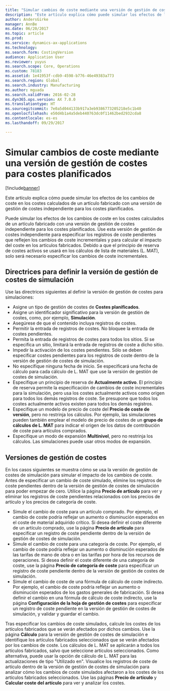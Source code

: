 ```yaml
---
title: "Simular cambios de coste mediante una versión de gestión de costes para costes planificados"
description: "Este artículo explica cómo puede simular los efectos de los cambios de coste en los costes calculados de un artículo fabricado con una versión de gestión de costes independiente para los costes planificados."
author: AndersGirke
manager: AnnBe
ms.date: 06/20/2017
ms.topic: article
ms.prod: 
ms.service: dynamics-ax-applications
ms.technology: 
ms.search.form: CostingVersion
audience: Application User
ms.reviewer: yuyus
ms.search.scope: Core, Operations
ms.custom: 78183
ms.assetid: 1e41953f-cdb9-4598-b776-46e49383a773
ms.search.region: Global
ms.search.industry: Manufacturing
ms.author: mguada
ms.search.validFrom: 2016-02-28
ms.dyn365.ops.version: AX 7.0.0
ms.translationtype: HT
ms.sourcegitcommit: 7e0a5d044133b917a3eb9386773205218e5c1b40
ms.openlocfilehash: e50d4b1a4a5deb440763dc0f11462bed2932cda8
ms.contentlocale: es-es
ms.lasthandoff: 09/29/2017

---
```


# <a name="simulate-cost-changes-by-using-a-costing-version-for-planned-costs"></a>Simular cambios de coste mediante una versión de gestión de costes para costes planificados

[!include[banner](../includes/banner.md)]


Este artículo explica cómo puede simular los efectos de los cambios de coste en los costes calculados de un artículo fabricado con una versión de gestión de costes independiente para los costes planificados.

Puede simular los efectos de los cambios de coste en los costes calculados de un artículo fabricado con una versión de gestión de costes independiente para los costes planificados. Use esta versión de gestión de costes independiente para especificar los registros de coste pendientes que reflejen los cambios de coste incrementales y para calcular el impacto del coste en los artículos fabricados. Debido a que el principio de reserva de costes activos se usará en los cálculos de lista de materiales (L. MAT), solo será necesario especificar los cambios de coste incrementales.

## <a name="guidelines-for-defining-the-simulation-costing-version"></a>Directrices para definir la versión de gestión de costes de simulación
Use las directrices siguientes al definir la versión de gestión de costes para simulaciones:

-   Asigne un tipo de gestión de costes de **Costes planificados**.
-   Asigne un identificador significativo para la versión de gestión de costes, como, por ejemplo, **Simulación**.
-   Asegúrese de que el contenido incluya registros de costes.
-   Permitir la entrada de registros de costes. No bloquee la entrada de costes pendientes.
-   Permita la entrada de registros de costes para todos los sitios. Si se especifica un sitio, limitará la entrada de registros de coste a dicho sitio.
-   Impedir la activación de los costes pendientes. Sólo se deben especificar costes pendientes para los registros de coste dentro de la versión de gestión de costes de simulación.
-   No especifique ninguna fecha de inicio. Se especificará una fecha de cálculo para cada cálculo de L. MAT que use la versión de gestión de costes de simulación.
-   Especifique un principio de reserva de **Actualmente activo**. El principio de reserva permite la especificación de cambios de coste incrementales para la simulación, pero usa los costes actualmente activos como origen para todos los demás registros de coste. Se presupone que todos los costes actualmente activos existen para todos los demás registros.
-   Especifique un modelo de precio de coste del **Precio de coste de versión**, pero no restrinja los cálculos. Por ejemplo, las simulaciones pueden también emplear el modelo de precio de costes de un **grupo de cálculos de L. MAT** para indicar el origen de los datos de contribución de coste para artículos comprados.
-   Especifique un modo de expansión **Multinivel**, pero no restrinja los cálculos. Las simulaciones puede usar otros modos de expansión.

## <a name="costing-versions"></a>Versiones de gestión de costes
En los casos siguientes se muestra cómo se usa la versión de gestión de costes de simulación para simular el impacto de los cambios de coste. Antes de especificar un cambio de coste simulado, elimine los registros de coste pendientes dentro de la versión de gestión de costes de simulación para poder empezar de cero. Utilice la página **Precio de artículo** para ver y eliminar los registros de coste pendientes relacionados con los precios de artículo y los precios de categoría de coste.

-   Simule el cambio de coste para un artículo comprado. Por ejemplo, el cambio de coste podría reflejar un aumento o disminución esperados en el coste de material adquirido crítico. Si desea definir el coste diferente de un artículo comprado, use la página **Precio de artículo** para especificar un registro de coste pendiente dentro de la versión de gestión de costes de simulación.
-   Simule el cambio de coste para una categoría de coste. Por ejemplo, el cambio de coste podría reflejar un aumento o disminución esperados de las tarifas de mano de obra o en las tarifas por hora de los recursos de operaciones. Si desea definir el coste diferente de una categoría de coste, use la página **Precio de categoría de coste** para especificar un registro de coste pendiente dentro de la versión de gestión de costes de simulación.
-   Simule el cambio de coste de una fórmula de cálculo de coste indirecto. Por ejemplo, el cambio de coste podría reflejar un aumento o disminución esperados de los gastos generales de fabricación. Si desea definir el cambio en una fórmula de cálculo de coste indirecto, use la página **Configuración de la hoja de gestión de costes** para especificar un registro de coste pendiente en la versión de gestión de costes de simulación, y validar y guardar el cambio.

Tras especificar los cambios de coste simulados, calcule los costes de los artículos fabricados que se verán afectados por dichos cambios. Use la página **Cálculo** para la versión de gestión de costes de simulación e identifique los artículos fabricados seleccionados que se verán afectados por los cambios de coste. Los cálculos de L. MAT se aplicarán a todos los artículos fabricados, salvo que seleccione artículos seleccionados. Como alternativa, puede usar la opción de cálculo de L. MAT para las actualizaciones de tipo "Utilizado en". Visualice los registros de coste de artículo dentro de la versión de gestión de costes de simulación para analizar cómo los cambios de coste simulados afectaron a los costes de los artículos fabricados seleccionados. Use las páginas **Precio de artículo** y **Calcular coste del artículo** para ver y analizar los costes.




